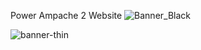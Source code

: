 Power Ampache 2 Website
![Banner_Black](https://github.com/icefields/powerampache/assets/149625124/b11d6755-221a-4d29-8ead-8709b42602fd)

![banner-thin](https://github.com/icefields/powerampache/assets/149625124/2fc5841f-5f9d-4d3c-ae1a-b0fe0620bb08)
